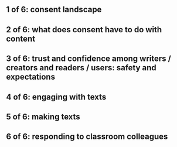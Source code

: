
## 1 of 6: consent landscape
## 2 of 6: what does consent have to do with content
## 3 of 6: trust and confidence among writers / creators and readers / users: safety and expectations
## 4 of 6: engaging with texts 
## 5 of 6: making texts
## 6 of 6: responding to classroom colleagues
